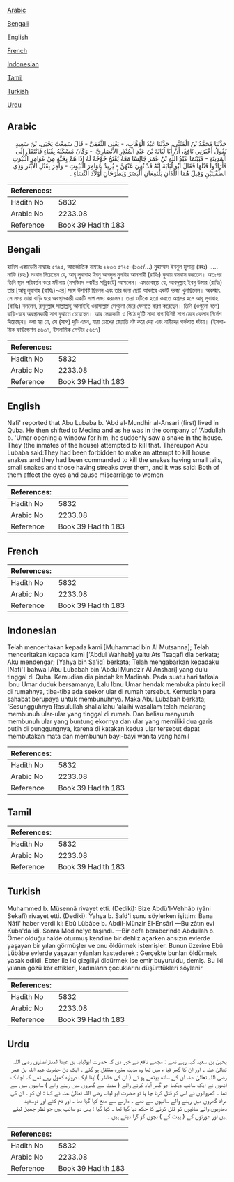 [Arabic](#arabic)

[Bengali](#bengali)

[English](#english)

[French](#french)

[Indonesian](#indonesian)

[Tamil](#tamil)

[Turkish](#turkish)

[Urdu](#urdu)

## Arabic


<div dir="rtl" lang="ar" style={{fontSize:'larger',backgroundColor:'#f8f9fa',padding:20}}>
حَدَّثَنَا مُحَمَّدُ بْنُ الْمُثَنَّى، حَدَّثَنَا عَبْدُ الْوَهَّابِ، - يَعْنِي الثَّقَفِيَّ - قَالَ سَمِعْتُ يَحْيَى، بْنَ سَعِيدٍ يَقُولُ أَخْبَرَنِي نَافِعٌ، أَنَّ أَبَا لُبَابَةَ بْنَ عَبْدِ الْمُنْذِرِ الأَنْصَارِيَّ، - وَكَانَ مَسْكَنُهُ بِقُبَاءٍ فَانْتَقَلَ إِلَى الْمَدِينَةِ - فَبَيْنَمَا عَبْدُ اللَّهِ بْنُ عُمَرَ جَالِسًا مَعَهُ يَفْتَحُ خَوْخَةً لَهُ إِذَا هُمْ بِحَيَّةٍ مِنْ عَوَامِرِ الْبُيُوتِ فَأَرَادُوا قَتْلَهَا فَقَالَ أَبُو لُبَابَةَ إِنَّهُ قَدْ نُهِيَ عَنْهُنَّ - يُرِيدُ عَوَامِرَ الْبُيُوتِ - وَأُمِرَ بِقَتْلِ الأَبْتَرِ وَذِي الطُّفْيَتَيْنِ وَقِيلَ هُمَا اللَّذَانِ يَلْتَمِعَانِ الْبَصَرَ وَيَطْرَحَانِ أَوْلاَدَ النِّسَاءِ ‏.‏
</div>
<div style={{backgroundColor:'#f8f9fa',padding:20, marginBottom: 10}}><table> <thead> <tr> <th>References:</th> <th></th> </tr> </thead> <tbody><tr><td>Hadith No</td><td>5832</td></tr><tr><td>Arabic No</td><td>2233.08</td></tr><tr><td>Reference</td><td>Book 39 Hadith 183</td></tr></tbody></table></div>

## Bengali


<div dir="ltr" lang="bn" style={{fontSize:'larger',backgroundColor:'#f8f9fa',padding:20}}>
হাদিস একাডেমি নাম্বারঃ ৫৭২৫, আন্তর্জাতিক নাম্বারঃ ২২৩৩ ৫৭২৫-(১৩৫/...) মুহাম্মাদ ইবনুল মুসান্না (রহঃ) ..... নাফি (রহঃ) সংবাদ দিয়েছেন যে, আবূ লুবাবাহ ইবনু আবদুল মুনযির আনসারী (রাযিঃ) কুবায় বসবাস করতেন। অতঃপর তিনি স্থান পরিবর্তন করে মদীনায় (মসজিদে নবাবীর সন্নিকটে) আসলেন। এমতাবস্থায় যে, আবদুল্লাহ ইবনু উমার (রাযিঃ) তার [আবূ লুবাবাহ (রাযিঃ)-এর] সঙ্গে উপবিষ্ট ছিলেন এবং তার জন্য ছোট আকারে একটি দরজা খুলছিলেন। অকস্মাৎ সে সময় তারা বাড়ি ঘরে অবস্থানকারী একটি সাপ লক্ষ্য করলেন। তারা ওটিকে হত্যা করতে অগ্রসর হলে আবূ লুবাবাহ (রাযিঃ) বললেন, রসূলুল্লাহ সাল্লাল্লাহু আলাইহি ওয়াসাল্লাম সেগুলো মেরে ফেলতে বারণ করেছেন। তিনি (ওগুলো বলে) বাড়ি-ঘরে অবস্থানকারী সাপ বুঝাতে চেয়েছেন। আর লেজকাটা ও পিঠে দু'টি সাদা দাগ বিশিষ্ট সাপ মেরে ফেলার নির্দেশ দিয়েছেন। বলা হয় যে, সে (সাপ) দুটি এমন, যারা চোখের জ্যোতি নষ্ট করে দেয় এবং নারীদের গর্ভপাত ঘটায়। (ইসলামিক ফাউন্ডেশন ৫৬৩৭, ইসলামিক সেন্টার ৫৬৬৭)
</div>
<div style={{backgroundColor:'#f8f9fa',padding:20, marginBottom: 10}}><table> <thead> <tr> <th>References:</th> <th></th> </tr> </thead> <tbody><tr><td>Hadith No</td><td>5832</td></tr><tr><td>Arabic No</td><td>2233.08</td></tr><tr><td>Reference</td><td>Book 39 Hadith 183</td></tr></tbody></table></div>

## English


<div dir="ltr" lang="en" style={{fontSize:'larger',backgroundColor:'#f8f9fa',padding:20}}>
Nafi' reported that Abu Lubaba b. 'Abd al-Mundhir al-Ansari (first) lived in Quba. He then shifted to Medina and as he was in the company of 'Abdullah b. 'Umar opening a window for him, he suddenly saw a snake in the house. They (the inmates of the house) attempted to kill that. Thereupon Abu Lubaba said:They had been forbidden to make an attempt to kill house snakes and they had been commanded to kill the snakes having small tails, small snakes and those having streaks over them, and it was said: Both of them affect the eyes and cause miscarriage to women
</div>
<div style={{backgroundColor:'#f8f9fa',padding:20, marginBottom: 10}}><table> <thead> <tr> <th>References:</th> <th></th> </tr> </thead> <tbody><tr><td>Hadith No</td><td>5832</td></tr><tr><td>Arabic No</td><td>2233.08</td></tr><tr><td>Reference</td><td>Book 39 Hadith 183</td></tr></tbody></table></div>

## French


<div dir="ltr" lang="fr" style={{fontSize:'larger',backgroundColor:'#f8f9fa',padding:20}}>

</div>
<div style={{backgroundColor:'#f8f9fa',padding:20, marginBottom: 10}}><table> <thead> <tr> <th>References:</th> <th></th> </tr> </thead> <tbody><tr><td>Hadith No</td><td>5832</td></tr><tr><td>Arabic No</td><td>2233.08</td></tr><tr><td>Reference</td><td>Book 39 Hadith 183</td></tr></tbody></table></div>

## Indonesian


<div dir="ltr" lang="id" style={{fontSize:'larger',backgroundColor:'#f8f9fa',padding:20}}>
Telah menceritakan kepada kami [Muhammad bin Al Mutsanna]; Telah menceritakan kepada kami ['Abdul Wahhab] yaitu Ats Tsaqafi dia berkata; Aku mendengar; [Yahya bin Sa'id] berkata; Telah mengabarkan kepadaku [Nafi'] bahwa [Abu Lubabah bin 'Abdul Mundzir Al Anshari] yang dulu tinggal di Quba. Kemudian dia pindah ke Madinah. Pada suatu hari tatkala Ibnu Umar duduk bersamanya, Lalu Ibnu Umar hendak membuka pintu kecil di rumahnya, tiba-tiba ada seekor ular di rumah tersebut. Kemudian para sahabat berupaya untuk membunuhnya. Maka Abu Lubabah berkata; 'Sesungguhnya Rasulullah shallallahu 'alaihi wasallam telah melarang membunuh ular-ular yang tinggal di rumah. Dan beliau menyuruh membunuh ular yang buntung ekornya dan ular yang memiliki dua garis putih di punggungnya, karena di katakan kedua ular tersebut dapat membutakan mata dan membunuh bayi-bayi wanita yang hamil
</div>
<div style={{backgroundColor:'#f8f9fa',padding:20, marginBottom: 10}}><table> <thead> <tr> <th>References:</th> <th></th> </tr> </thead> <tbody><tr><td>Hadith No</td><td>5832</td></tr><tr><td>Arabic No</td><td>2233.08</td></tr><tr><td>Reference</td><td>Book 39 Hadith 183</td></tr></tbody></table></div>

## Tamil


<div dir="ltr" lang="ta" style={{fontSize:'larger',backgroundColor:'#f8f9fa',padding:20}}>

</div>
<div style={{backgroundColor:'#f8f9fa',padding:20, marginBottom: 10}}><table> <thead> <tr> <th>References:</th> <th></th> </tr> </thead> <tbody><tr><td>Hadith No</td><td>5832</td></tr><tr><td>Arabic No</td><td>2233.08</td></tr><tr><td>Reference</td><td>Book 39 Hadith 183</td></tr></tbody></table></div>

## Turkish


<div dir="ltr" lang="tr" style={{fontSize:'larger',backgroundColor:'#f8f9fa',padding:20}}>
Muhammed b. Müsennâ rivayet etti. (Dediki): Bize Abdü'l-Vehhâb (yâni Sekafî) rivayet etti. (Dediki): Yahya b. Saîd'i şunu söylerken işittim: Bana Nâfi' haber verdi.ki: Ebû Lübâbe b. Abdil-Münzir EI-Ensârî —Bu zâtın evi Kuba'da idi. Sonra Medine'ye taşındı. —Bir defa beraberinde Abdullah b. Ömer olduğu halde oturmuş kendine bir dehliz açarken ansızın evlerde yaşayan bir yılan görmüşler ve onu öldürmek istemişler. Bunun üzerine Ebû Lübâbe evlerde yaşayan yılanları kastederek : Gerçekte bunları öldürmek yasak edildi. Ebter ile iki çizgiliyi öldürmek ise emir buyuruldu, demiş. Bu iki yılanın gözü kör ettikleri, kadınların çocuklarını düşürttükleri söylenir
</div>
<div style={{backgroundColor:'#f8f9fa',padding:20, marginBottom: 10}}><table> <thead> <tr> <th>References:</th> <th></th> </tr> </thead> <tbody><tr><td>Hadith No</td><td>5832</td></tr><tr><td>Arabic No</td><td>2233.08</td></tr><tr><td>Reference</td><td>Book 39 Hadith 183</td></tr></tbody></table></div>

## Urdu


<div dir="rtl" lang="ur" style={{fontSize:'larger',backgroundColor:'#f8f9fa',padding:20}}>
یحییٰ بن سعید کہہ رہے تھے : مجھے نافع نے خبر دی کہ حضرت ابولبابہ بن عبدا لمنذرانصاری رضی اللہ تعالیٰ عنہ ۔ اور ان کا گھر قبا ء میں تھا وہ مدینہ منورہ منتقل ہو گئے ۔ ایک دن حضرت عبد اللہ بن عمر رضی اللہ تعالیٰ عنہ ان کے ساتھ بیٹھے ہو ئے ( ان کی خاطر ) اپنا ایک دروازہ کھول رہے تھے کہ اچانک انھوں نے ایک سانپ دیکھا جو گھر آباد کرنے والے ( مدت سے گھروں میں رہنے والے ) سانپوں میں سے تھا ۔ گھروالوں نے اس کو قتل کرنا چا ہا تو حضرت ابو لبابہ رضی اللہ تعالیٰ عنہ نے کہا : ان کو ۔ ان کی مراد گھروں میں رہنے والے سانپوں سے تھے ۔ مارنے سے منع کیا گیا تھا ۔ اور دم کٹے اور دوسفید دھاریوں والے سانپوں کو قتل کرنے کا حکم دیا گیا تھا ۔ کہا گیا : یہی دو سانپ ہیں جو نظر چھین لیتے ہیں اور عورتوں کے ( پیٹ کے ) بچوں کو گرا دیتے ہیں ۔
</div>
<div style={{backgroundColor:'#f8f9fa',padding:20, marginBottom: 10}}><table> <thead> <tr> <th>References:</th> <th></th> </tr> </thead> <tbody><tr><td>Hadith No</td><td>5832</td></tr><tr><td>Arabic No</td><td>2233.08</td></tr><tr><td>Reference</td><td>Book 39 Hadith 183</td></tr></tbody></table></div>